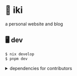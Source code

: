# 🌸 iki

a personal website and blog

## 🖥️ dev

```sh
$ nix develop
$ pnpm dev
```

<details>
  <summary>dependencies for contributors</summary>
  
  ```sh
  cargo install --locked koji
  corepack use pnpm
  pnpx lefthook install
  ```

</details>
